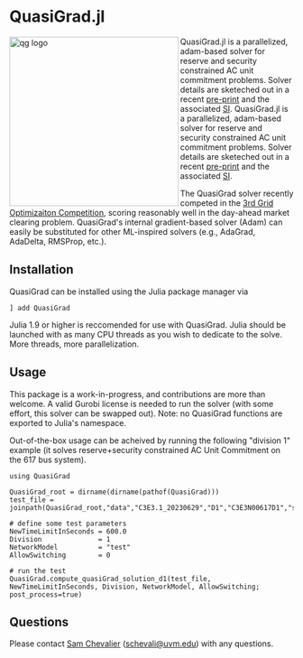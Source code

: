 # QuasiGrad.jl

<img src="https://github.com/SamChevalier/QuasiGrad.jl/blob/master/QG.svg" align="left" width="300" alt="qg logo">

QuasiGrad.jl is a parallelized, adam-based solver for reserve and security constrained AC unit commitment problems. Solver details are sketeched out in a recent [pre-print](https://arxiv.org/pdf/2310.06650.pdf) and the associated [SI](https://samchevalier.github.io/docs/SI.pdf). QuasiGrad.jl is a parallelized, adam-based solver for reserve and security constrained AC unit commitment problems. Solver details are sketeched out in a recent [pre-print](https://arxiv.org/pdf/2310.06650.pdf) and the associated [SI](https://samchevalier.github.io/docs/SI.pdf). 

The QuasiGrad solver recently competed in the [3rd Grid Optimizaiton Competition](https://gocompetition.energy.gov/challenges/challenge-3), scoring reasonably well in the day-ahead market clearing problem. QuasiGrad's internal gradient-based solver (Adam) can easily be substituted for other ML-inspired solvers (e.g., AdaGrad, AdaDelta, RMSProp, etc.).

## Installation
QuasiGrad can be installed using the Julia package manager via
```
] add QuasiGrad
```
Julia 1.9 or higher is reccomended for use with QuasiGrad. Julia should be launched with as many CPU threads as you wish to dedicate to the solve. More threads, more parallelization.

## Usage
This package is a work-in-progress, and contributions are more than welcome. A valid Gurobi license is needed to run the solver (with some effort, this solver can be swapped out). Note: no QuasiGrad functions are exported to Julia's namespace.

Out-of-the-box usage can be acheived by running the following "division 1" example (it solves reserve+security constrained AC Unit Commitment on the 617 bus system).

```
using QuasiGrad

QuasiGrad_root = dirname(dirname(pathof(QuasiGrad)))
test_file = joinpath(QuasiGrad_root,"data","C3E3.1_20230629","D1","C3E3N00617D1","scenario_001.json")

# define some test parameters
NewTimeLimitInSeconds = 600.0
Division              = 1
NetworkModel          = "test"
AllowSwitching        = 0

# run the test
QuasiGrad.compute_quasiGrad_solution_d1(test_file, NewTimeLimitInSeconds, Division, NetworkModel, AllowSwitching; post_process=true)
```
## Questions
Please contact [Sam Chevalier](https://samchevalier.github.io/) (schevali@uvm.edu) with any questions.
